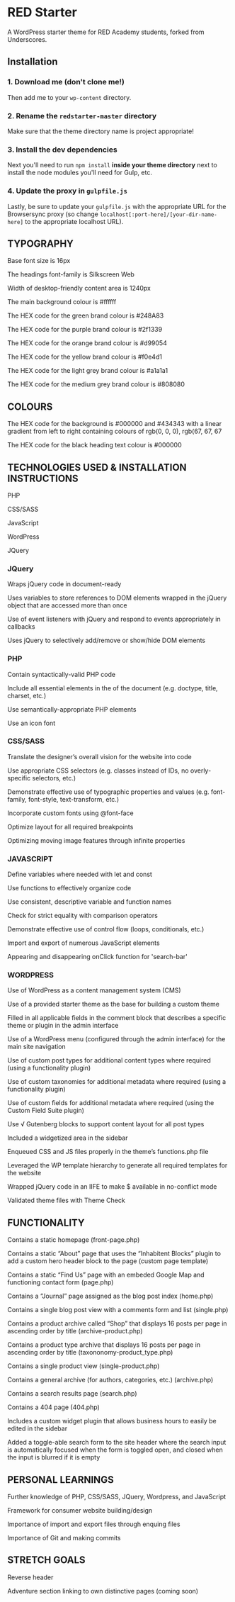 # RED Starter

A WordPress starter theme for RED Academy students, forked from Underscores.

## Installation

### 1. Download me (don't clone me!)

Then add me to your `wp-content` directory.

### 2. Rename the `redstarter-master` directory

Make sure that the theme directory name is project appropriate!

### 3. Install the dev dependencies

Next you'll need to run `npm install` **inside your theme directory** next to install the node modules you'll need for Gulp, etc.

### 4. Update the proxy in `gulpfile.js`

Lastly, be sure to update your `gulpfile.js` with the appropriate URL for the Browsersync proxy (so change `localhost[:port-here]/[your-dir-name-here]` to the appropriate localhost URL).

## TYPOGRAPHY

Base font size is 16px

The headings font-family is Silkscreen Web

Width of desktop-friendly content area is 1240px

The main background colour is #ffffff

The HEX code for the green brand colour is #248A83

The HEX code for the purple brand colour is #2f1339

The HEX code for the orange brand colour is #d99054

The HEX code for the yellow brand colour is #f0e4d1

The HEX code for the light grey brand colour is #a1a1a1

The HEX code for the medium grey brand colour is #808080

## COLOURS

The HEX code for the background is #000000 and #434343 with a linear gradient from left to right containing colours of rgb(0, 0, 0), rgb(67, 67, 67

The HEX code for the black heading text colour is #000000

## TECHNOLOGIES USED & INSTALLATION INSTRUCTIONS

PHP

CSS/SASS

JavaScript

WordPress

JQuery

### JQuery 

Wraps jQuery code in document-ready 

Uses variables to store references to DOM elements wrapped in the jQuery object that are accessed more than once

Use of event listeners with jQuery and respond to events appropriately in callbacks

Uses jQuery to selectively add/remove or show/hide DOM elements


### PHP

Contain syntactically-valid PHP code

Include all essential elements in the <head> of the document (e.g. doctype, title, charset, etc.)

Use semantically-appropriate PHP elements

Use an icon font

### CSS/SASS

Translate the designer’s overall vision for the website into code

Use appropriate CSS selectors (e.g. classes instead of IDs, no overly-specific selectors, etc.)

Demonstrate effective use of typographic properties and values (e.g. font-family, font-style, text-transform, etc.)

Incorporate custom fonts using @font-face

Optimize layout for all required breakpoints

Optimizing moving image features through infinite properties

### JAVASCRIPT

Define variables where needed with let and const

Use functions to effectively organize code

Use consistent, descriptive variable and function names

Check for strict equality with comparison operators

Demonstrate effective use of control flow (loops, conditionals, etc.)

Import and export of numerous JavaScript elements

Appearing and disappearing onClick function for 'search-bar'

### WORDPRESS

Use of WordPress as a content management system (CMS)

Use of a provided starter theme as the base for building a custom theme

Filled in all applicable fields in the comment block that describes a specific theme or plugin in the admin interface

Use of a WordPress menu (configured through the admin interface) for the main site navigation

Use of custom post types for additional content types where required (using a functionality plugin)

Use of custom taxonomies for additional metadata where required (using a functionality plugin)

Use of custom fields for additional metadata where required (using the Custom Field Suite plugin)

Use √ Gutenberg blocks to support content layout for all post types

Included a widgetized area in the sidebar

Enqueued CSS and JS files properly in the theme’s functions.php file

Leveraged the WP template hierarchy to generate all required templates for the website

Wrapped jQuery code in an IIFE to make $ available in no-conflict mode

Validated theme files with Theme Check

## FUNCTIONALITY

Contains a static homepage (front-page.php)

Contains a static “About” page that uses the “Inhabitent Blocks” plugin to add a custom hero header block to the page (custom page template)

Contains a static “Find Us” page with an embeded Google Map and functioning contact form (page.php)

Contains a “Journal” page assigned as the blog post index (home.php)

Contains a single blog post view with a comments form and list (single.php)

Contains a product archive called “Shop” that displays 16 posts per page in ascending order by title (archive-product.php)

Contains a product type archive that displays 16 posts per page in ascending order by title (taxononomy-product_type.php)

Contains a single product view (single-product.php)

Contains a general archive (for authors, categories, etc.) (archive.php)

Contains a search results page (search.php)

Contains a 404 page (404.php)

Includes a custom widget plugin that allows business hours to easily be edited in the sidebar

Added a toggle-able search form to the site header where the search input is automatically focused when the form is toggled open, and closed when the input is blurred if it is empty

## PERSONAL LEARNINGS

Further knowledge of PHP, CSS/SASS, JQuery, Wordpress, and JavaScript

Framework for consumer website building/design

Importance of import and export files through enquing files

Importance of Git and making commits

## STRETCH GOALS

Reverse header 

Adventure section linking to own distinctive pages (coming soon)

